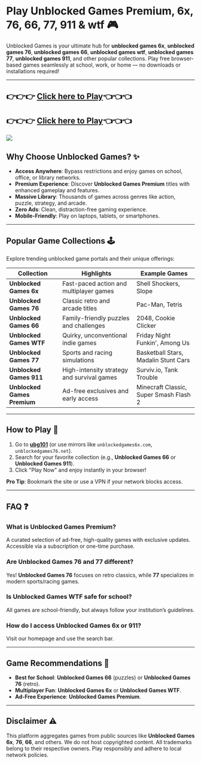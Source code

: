 # Play Unblocked Games Premium, 6x, 76, 66, 77, 911 & wtf 🎮

Unblocked Games is your ultimate hub for **unblocked games 6x**, **unblocked games 76**, **unblocked games 66**, **unblocked games wtf**, **unblocked games 77**, **unblocked games 911**, and other popular collections. Play free browser-based games seamlessly at school, work, or home — no downloads or installations required!

---

## 👉👉👉 <a href="https://unblocked-gaming.github.io/">Click here to Play</a>👈👈👈
## 👉👉👉 <a href="https://unblocked-gaming.github.io/">Click here to Play</a>👈👈👈

<a href="https://unblocked-gaming.github.io/"><img src="https://unblocked-gaming.github.io/images/games.png"></a>

## Why Choose Unblocked Games? ✨
- **Access Anywhere**: Bypass restrictions and enjoy games on school, office, or library networks.
- **Premium Experience**: Discover **Unblocked Games Premium** titles with enhanced gameplay and features.
- **Massive Library**: Thousands of games across genres like action, puzzle, strategy, and arcade.
- **Zero Ads**: Clean, distraction-free gaming experience.
- **Mobile-Friendly**: Play on laptops, tablets, or smartphones.

---

## Popular Game Collections 🕹️
Explore trending unblocked game portals and their unique offerings:

| Collection               | Highlights                                  | Example Games                     |
|--------------------------|---------------------------------------------|-----------------------------------|
| **Unblocked Games 6x**   | Fast-paced action and multiplayer games     | Shell Shockers, Slope             |
| **Unblocked Games 76**   | Classic retro and arcade titles             | Pac-Man, Tetris                   |
| **Unblocked Games 66**   | Family-friendly puzzles and challenges      | 2048, Cookie Clicker              |
| **Unblocked Games WTF**  | Quirky, unconventional indie games          | Friday Night Funkin', Among Us    |
| **Unblocked Games 77**   | Sports and racing simulations               | Basketball Stars, Madalin Stunt Cars |
| **Unblocked Games 911**  | High-intensity strategy and survival games  | Surviv.io, Tank Trouble           |
| **Unblocked Games Premium** | Ad-free exclusives and early access      | Minecraft Classic, Super Smash Flash 2 |

---

## How to Play 🚀
1. Go to **[ubg101](https://ubg101.github.io/)** (or use mirrors like `unblockedgames6x.com`, `unblockedgames76.net`).
2. Search for your favorite collection (e.g., **Unblocked Games 66** or **Unblocked Games 911**).
3. Click "Play Now" and enjoy instantly in your browser!

**Pro Tip**: Bookmark the site or use a VPN if your network blocks access.

---

## FAQ ❓
### What is **Unblocked Games Premium**?
A curated selection of ad-free, high-quality games with exclusive updates. Accessible via a subscription or one-time purchase.

### Are **Unblocked Games 76** and **77** different?
Yes! **Unblocked Games 76** focuses on retro classics, while **77** specializes in modern sports/racing games.

### Is **Unblocked Games WTF** safe for school?
All games are school-friendly, but always follow your institution’s guidelines.

### How do I access **Unblocked Games 6x** or **911**?
Visit our homepage and use the search bar.


---

## Game Recommendations 🎯
- **Best for School**: **Unblocked Games 66** (puzzles) or **Unblocked Games 76** (retro).
- **Multiplayer Fun**: **Unblocked Games 6x** or **Unblocked Games WTF**.
- **Ad-Free Experience**: **Unblocked Games Premium**.

---

## Disclaimer ⚠️
This platform aggregates games from public sources like **Unblocked Games 6x**, **76**, **66**, and others. We do not host copyrighted content. All trademarks belong to their respective owners. Play responsibly and adhere to local network policies.

